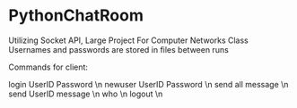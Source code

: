 # PythonChatRoom
Utilizing Socket API, Large Project For Computer Networks Class
Usernames and passwords are stored in files between runs

Commands for client:

login UserID Password \n
newuser UserID Password \n
send all message \n
send UserID message \n
who \n
logout \n
